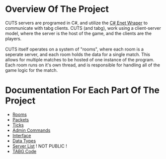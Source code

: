 # Overview Of The Project
CUTS servers are programed in C#, and utilize the [C# Enet Wraper](https://github.com/nxrighthere/ENet-CSharp) to communicate
with tabg clients.
CUTS (and tabg), work using a client-server model, where the server is the host of the game, and the clients are the players.
<br><br>
CUTS itself operates on a system of "rooms", where each room is a seperate server, and each room holds the data for a single match.
This allows for multiple matches to be hosted of one instance of the program.
Each room runs on it's own thread, and is responsible for handling all of the game logic for the match.

# Documentation For Each Part Of The Project

- [Rooms](Rooms/roomDocumentation.md)
- [Packets](Packets/packetsDocumentation.md)
- [Ticks](Ticks/ticksDocumentation.md)
- [Admin Commands](AdminCommands/adminCommandsDocumentation.md)
- [Interface](Interface/interfaceDocumentation.md)
- [Data Types](DataTypes/dataTypesDocumentation.md)
- [Server List](ServerList/serverListDocumentation.md) ! NOT PUBLIC !
- [TABG Code](TABGCode/TABGCodeDocumentation.md)